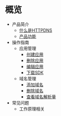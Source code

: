 
# 概览
  

* 产品简介
    * [什么是HTTPDNS](/httpdns/introduction/concept)
    * [产品功能](/httpdns/introduction/advantages)
* 操作指南
    * 应用管理
        * [创建应用](/httpdns/guide/app/createapp)
        * [删除应用](/httpdns/guide/app/deleteapp)
        * [编辑应用](/httpdns/guide/app/editapp)
        * [下载SDK](/httpdns/guide/app/downloadsdk)
    * 域名管理
        * [添加域名](/httpdns/guide/domain/createdomain)
        * [删除域名](/httpdns/guide/domain/deletedomain)
        * [查看域名解析量](/httpdns/guide/domain/monitor)
* 常见问题
    * 工作原理相关
     
    
    
    
 
